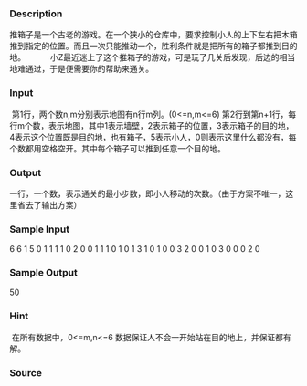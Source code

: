 
### Description
推箱子是一个古老的游戏。在一个狭小的仓库中，要求控制小人的上下左右把木箱推到指定的位置。而且一次只能推动一个，胜利条件就是把所有的箱子都推到目的地。  
   
   
小Z最近迷上了这个推箱子的游戏，可是玩了几关后发现，后边的相当地难通过，于是便需要你的帮助来通关。
### Input
 第1行，两个数n,m分别表示地图有n行m列。(0<=n,m<=6)
第2行到第n+1行，每行m个数，表示地图，其中1表示墙壁，2表示箱子的位置，3表示箱子的目的地，4表示这个位置既是目的地，也有箱子，5表示小人，0则表示这里什么都没有，每个数都用空格空开。其中每个箱子可以推到任意一个目的地。
 
### Output
一行，一个数，表示通关的最小步数，即小人移动的次数。（由于方案不唯一，这里省去了输出方案）
 

### Sample Input
6 6
1 5 0 1 1 1
1 0 2 0 0 1
1 1 0 1 0 1
3 1 0 1 0 0
3 2 0 0 1 0
3 0 0 0 2 0

### Sample Output
 50
### Hint
 在所有数据中，0<=m,n<=6
数据保证人不会一开始站在目的地上，并保证都有解。 
### Source
